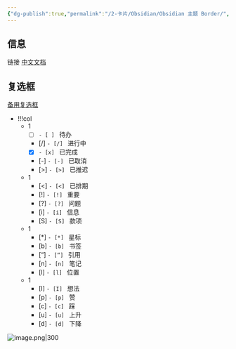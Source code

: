 ```yaml
---
{"dg-publish":true,"permalink":"/2-卡片/Obsidian/Obsidian 主题 Border/","noteIcon":1,"created":"2023-12-29","updated":"2024-04-10"}
---
```


## 信息
链接
[中文文档](https://github.com/Akifyss/obsidian-border/blob/main/README.zh.md)



## 复选框

[备用复选框](https://github.com/Akifyss/obsidian-border/blob/main/README.zh.md#%E5%A4%87%E7%94%A8%E5%A4%8D%E9%80%89%E6%A1%86)
- !!!col
	- 1
		- [ ] `- [ ] ` 待办
		- [/] `- [/] ` 进行中
		- [x] `- [x] ` 已完成
		- [-] `- [-] ` 已取消
		- [>] `- [>] ` 已推迟
	- 1
		- [<] `- [<] ` 已排期
		- [!] `- [!] ` 重要
		- [?] `- [?] ` 问题
		- [i] `- [i] ` 信息
		- [S] `- [S] ` 款项
	- 1
		- [*] `- [*] ` 星标
		- [b] `- [b] ` 书签
		- [“] `- [“] ` 引用
		- [n] `- [n] ` 笔记
		- [l] `- [l] ` 位置
	- 1
		- [I] `- [I] ` 想法
		- [p] `- [p] ` 赞
		- [c] `- [c] ` 踩
		- [u] `- [u] ` 上升
		- [d] `- [d] ` 下降
	
![image.png|300](http://img.xlg.life/images/202312291639538.png)